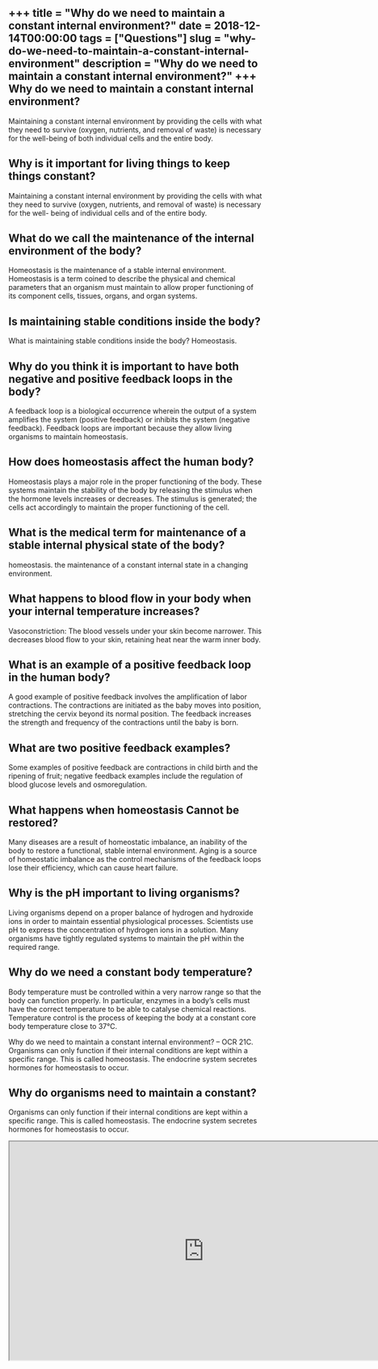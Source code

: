+++
title = "Why do we need to maintain a constant internal environment?"
date = 2018-12-14T00:00:00
tags = ["Questions"]
slug = "why-do-we-need-to-maintain-a-constant-internal-environment"
description = "Why do we need to maintain a constant internal environment?"
+++
Why do we need to maintain a constant internal environment?
-----------------------------------------------------------

Maintaining a constant internal environment by providing the cells with what they need to survive (oxygen, nutrients, and removal of waste) is necessary for the well-being of both individual cells and the entire body.

Why is it important for living things to keep things constant?
--------------------------------------------------------------

Maintaining a constant internal environment by providing the cells with what they need to survive (oxygen, nutrients, and removal of waste) is necessary for the well- being of individual cells and of the entire body.

What do we call the maintenance of the internal environment of the body?
------------------------------------------------------------------------

Homeostasis is the maintenance of a stable internal environment. Homeostasis is a term coined to describe the physical and chemical parameters that an organism must maintain to allow proper functioning of its component cells, tissues, organs, and organ systems.

Is maintaining stable conditions inside the body?
-------------------------------------------------

What is maintaining stable conditions inside the body? Homeostasis.

Why do you think it is important to have both negative and positive feedback loops in the body?
-----------------------------------------------------------------------------------------------

A feedback loop is a biological occurrence wherein the output of a system amplifies the system (positive feedback) or inhibits the system (negative feedback). Feedback loops are important because they allow living organisms to maintain homeostasis.

How does homeostasis affect the human body?
-------------------------------------------

Homeostasis plays a major role in the proper functioning of the body. These systems maintain the stability of the body by releasing the stimulus when the hormone levels increases or decreases. The stimulus is generated; the cells act accordingly to maintain the proper functioning of the cell.

What is the medical term for maintenance of a stable internal physical state of the body?
-----------------------------------------------------------------------------------------

homeostasis. the maintenance of a constant internal state in a changing environment.

What happens to blood flow in your body when your internal temperature increases?
---------------------------------------------------------------------------------

Vasoconstriction: The blood vessels under your skin become narrower. This decreases blood flow to your skin, retaining heat near the warm inner body.

What is an example of a positive feedback loop in the human body?
-----------------------------------------------------------------

A good example of positive feedback involves the amplification of labor contractions. The contractions are initiated as the baby moves into position, stretching the cervix beyond its normal position. The feedback increases the strength and frequency of the contractions until the baby is born.

What are two positive feedback examples?
----------------------------------------

Some examples of positive feedback are contractions in child birth and the ripening of fruit; negative feedback examples include the regulation of blood glucose levels and osmoregulation.

What happens when homeostasis Cannot be restored?
-------------------------------------------------

Many diseases are a result of homeostatic imbalance, an inability of the body to restore a functional, stable internal environment. Aging is a source of homeostatic imbalance as the control mechanisms of the feedback loops lose their efficiency, which can cause heart failure.

Why is the pH important to living organisms?
--------------------------------------------

Living organisms depend on a proper balance of hydrogen and hydroxide ions in order to maintain essential physiological processes. Scientists use pH to express the concentration of hydrogen ions in a solution. Many organisms have tightly regulated systems to maintain the pH within the required range.

Why do we need a constant body temperature?
-------------------------------------------

Body temperature must be controlled within a very narrow range so that the body can function properly. In particular, enzymes in a body’s cells must have the correct temperature to be able to catalyse chemical reactions. Temperature control is the process of keeping the body at a constant core body temperature close to 37°C.

Why do we need to maintain a constant internal environment? – OCR 21C. Organisms can only function if their internal conditions are kept within a specific range. This is called homeostasis. The endocrine system secretes hormones for homeostasis to occur.

Why do organisms need to maintain a constant?
---------------------------------------------

Organisms can only function if their internal conditions are kept within a specific range. This is called homeostasis. The endocrine system secretes hormones for homeostasis to occur.

<iframe allow="accelerometer; autoplay; clipboard-write; encrypted-media; gyroscope; picture-in-picture" allowfullscreen="" class="__youtube_prefs__  epyt-is-override  no-lazyload" data-no-lazy="1" data-origheight="433" data-origwidth="770" data-skipgform_ajax_framebjll="" height="433" id="_ytid_42755" loading="lazy" src="https://www.youtube.com/embed/ZLeb5KksZUg?enablejsapi=1&autoplay=0&cc_load_policy=0&cc_lang_pref=&iv_load_policy=1&loop=0&modestbranding=0&rel=1&fs=1&playsinline=0&autohide=2&theme=dark&color=red&controls=1&" title="YouTube player" width="770"></iframe>